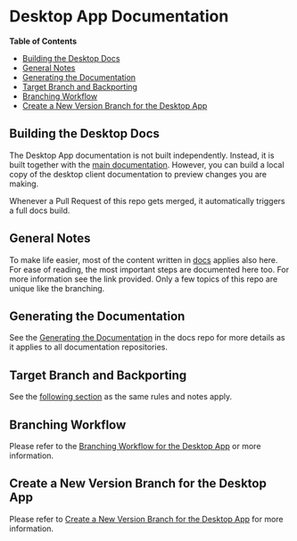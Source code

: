 # Desktop App Documentation

**Table of Contents**

* [Building the Desktop Docs](#building-the-desktop-docs)
* [General Notes](#general-notes)
* [Generating the Documentation](#generating-the-documentation)
* [Target Branch and Backporting](#target-branch-and-backporting)
* [Branching Workflow](#branching-workflow)
* [Create a New Version Branch for the Desktop App](#create-a-new-version-branch-for-the-desktop-app)

## Building the Desktop Docs

The Desktop App documentation is not built independently. Instead, it is built together with the [main documentation](https://github.com/owncloud/docs/). However, you can build a local copy of the desktop client documentation to preview changes you are making.

Whenever a Pull Request of this repo gets merged, it automatically triggers a full docs build.

## General Notes

To make life easier, most of the content written in [docs](https://github.com/owncloud/docs#readme) applies also here. For ease of reading, the most important steps are documented here too. For more information see the link provided. Only a few topics of this repo are unique like the branching.

## Generating the Documentation

See the [Generating the Documentation](https://github.com/owncloud/docs#generating-the-documentation) in the docs repo for more details as it applies to all documentation repositories.

## Target Branch and Backporting

See the [following section](https://github.com/owncloud/docs#target-branch-and-backporting) as the same rules and notes apply.

## Branching Workflow

Please refer to the [Branching Workflow for the Desktop App](./docs/the-branching-workflow.md) or more information.

## Create a New Version Branch for the Desktop App

Please refer to [Create a New Version Branch for the Desktop App](./docs/new-version-branch.md) for more information.

